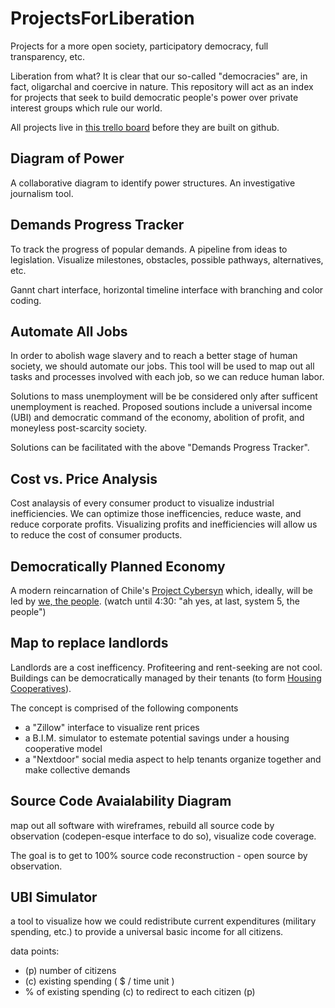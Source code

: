 # ProjectsForLiberation

Projects for a more open society, participatory democracy, full transparency, etc. 

Liberation from what? It is clear that our so-called "democracies" are, in fact, oligarchal and coercive in nature. This repository will act as an index for projects that seek to build democratic people's power over private interest groups which rule our world. 

All projects live in [this trello board](https://trello.com/b/2pETMHrd) before they are built on github. 

## Diagram of Power

A collaborative diagram to identify power structures. An investigative journalism tool. 

## Demands Progress Tracker

To track the progress of popular demands. A pipeline from ideas to legislation. Visualize milestones, obstacles, possible pathways, alternatives, etc. 

Gannt chart interface, horizontal timeline interface with branching and color coding. 

## Automate All Jobs

In order to abolish wage slavery and to reach a better stage of human society, we should automate our jobs. This tool will be used to map out all tasks and processes involved with each job, so we can reduce human labor.

Solutions to mass unemployment will be be considered only after sufficent unemployment is reached. Proposed soutions include a universal income (UBI) and democratic command of the economy, abolition of profit, and moneyless post-scarcity society. 

Solutions can be facilitated with the above "Demands Progress Tracker". 

## Cost vs. Price Analysis

Cost analaysis of every consumer product to visualize industrial inefficiencies. We can optimize those inefficencies, reduce waste, and reduce corporate profits. Visualizing profits and inefficiencies will allow us to reduce the cost of consumer products. 

## Democratically Planned Economy

A modern reincarnation of Chile's [Project Cybersyn](https://en.wikipedia.org/wiki/Project_Cybersyn) which, ideally, will be led by [we, the people](https://youtu.be/e_bXlEvygHg?t=4m5s). (watch until 4:30: "ah yes, at last, system 5, the people")

## Map to replace landlords

Landlords are a cost inefficency. Profiteering and rent-seeking are not cool. Buildings can be democratically managed by their tenants (to form [Housing Cooperatives](https://en.wikipedia.org/wiki/Housing_cooperative)).

The concept is comprised of the following components
- a "Zillow" interface to visualize rent prices
- a B.I.M. simulator to estemate potential savings under a housing cooperative model 
- a "Nextdoor" social media aspect to help tenants organize together and make collective demands

## Source Code Avaialability Diagram 

map out all software with wireframes, rebuild all source code by observation (codepen-esque interface to do so), visualize code coverage. 

The goal is to get to 100% source code reconstruction - open source by observation. 

## UBI Simulator

a tool to visualize how we could redistribute current expenditures (military spending, etc.) to provide a universal basic income for all citizens. 

data points:
- (p) number of citizens
- (c) existing spending ( $ / time unit )
- % of existing spending (c) to redirect to each citizen (p) 
